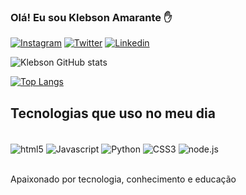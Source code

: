 ### Olá! Eu sou Klebson Amarante ✋ 

[![Instagram](https://img.shields.io/badge/Instagram-E4405F?style=for-the-badge&logo=instagram&logoColor=white)](https://instagram.com/klebsonamarante)
[![Twitter](https://img.shields.io/badge/Twitter-1DA1F2?style=for-the-badge&logo=twitter&logoColor=black
)](https://twitter.com/KlebsonAmarant)
[![Linkedin](https://img.shields.io/badge/LinkedIn-0077B5?style=for-the-badge&logo=linkedin&logoColor=white
)](https://www.linkedin.com/in/klebson-amarante-6068671b7/)


![Klebson GitHub stats](https://github-readme-stats.vercel.app/api?username=klebsonamarantes&show_icons=true&theme=onedark)

[![Top Langs](https://github-readme-stats.vercel.app/api/top-langs/?username=klebsonamarantes&layout=compact)](https://github.com/KlebsonAmaranteS/github-readme-stats)

## Tecnologias que uso no meu dia

<div style="display: inline_block"><br/>
<img align="center" alt="html5" src="https://img.shields.io/badge/HTML5-E34F26?style=for-the-badge&logo=html5&logoColor=white">
<img align="center" alt="Javascript" src="https://img.shields.io/badge/JavaScript-F7DF1E?style=for-the-badge&logo=javascript&logoColor=black">
<img align="center" alt="Python" src="https://img.shields.io/badge/Python-14354C?style=for-the-badge&logo=python&logoColor=white"> 
<img align="center" alt="CSS3" src="https://img.shields.io/badge/CSS3-1572B6?style=for-the-badge&logo=css3&logoColor=white">
<img align="center" alt="node.js" src="https://img.shields.io/badge/Node.js-43853D?style=for-the-badge&logo=node.js&logoColor=white">

</div>

<br>Apaixonado por tecnologia, conhecimento e educação<br/>
